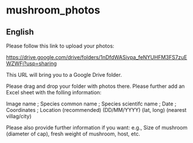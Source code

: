 # mushroom_photos


## English
Please follow this link to upload your photos:

https://drive.google.com/drive/folders/1nDfdWASivpa_feNYUHFM3FS7zuEWZWFj?usp=sharing

This URL will bring you to a Google Drive folder.

Please drag and drop your folder with photos there. 
Please further add an Excel sheet with the folling information:

Image name ; Species common name ; Species scientifc name ; Date ; Coordinates  ; Location 
                                  (recommended)        (DD/MM/YYYY) (lat, long)   (nearest villag/city)
                                  
Please also provide further information if you want: e.g., Size of mushroom (diameter of cap), fresh weight of mushroom, host, etc.


